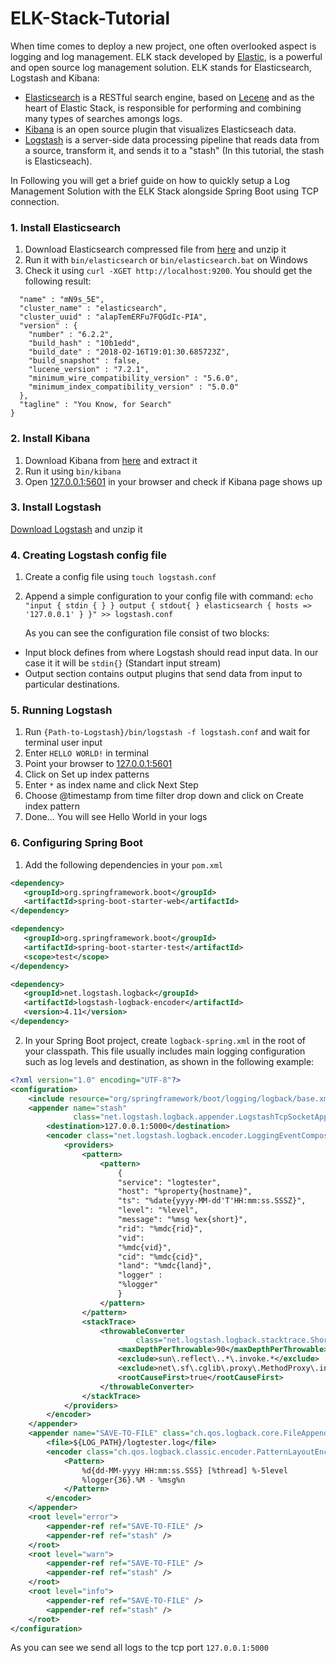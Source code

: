 # ELK-Stack-Tutorial

When time comes to deploy a new project, one often overlooked aspect is logging and log management. ELK stack developed by [Elastic](https://www.elastic.co), is a powerful and open source log management solution. ELK stands for Elasticsearch, Logstash and Kibana:
+ [Elasticsearch](https://www.elastic.co/products/elasticsearch) is a RESTful search engine, based on [Lecene](https://lucene.apache.org/) and as the heart of Elastic Stack, is responsible for performing and combining many types of searches amongs logs. 
+ [Kibana](https://www.elastic.co/products/kibana) is an open source plugin that visualizes Elasticseach data.
+ [Logstash](https://www.elastic.co/products/logstash) is a server-side data processing pipeline that reads data from a source, transform it, and sends it to a "stash" (In this tutorial, the stash is Elasticseach).

In Following you will get a brief guide on how to quickly setup a Log Management Solution with the ELK Stack alongside Spring Boot using TCP connection.

### 1. Install Elasticsearch
1. Download Elasticsearch compressed file from [here](https://www.elastic.co/downloads/elasticsearch) and unzip it
2. Run it with ```bin/elasticsearch``` or ```bin/elasticsearch.bat``` on Windows
3. Check it using ```curl -XGET http://localhost:9200```. You should get the following result:

```{
  "name" : "mN9s_5E",
  "cluster_name" : "elasticsearch",
  "cluster_uuid" : "alapTemERFu7FQGdIc-PIA",
  "version" : {
    "number" : "6.2.2",
    "build_hash" : "10b1edd",
    "build_date" : "2018-02-16T19:01:30.685723Z",
    "build_snapshot" : false,
    "lucene_version" : "7.2.1",
    "minimum_wire_compatibility_version" : "5.6.0",
    "minimum_index_compatibility_version" : "5.0.0"
  },
  "tagline" : "You Know, for Search"
}
```

### 2. Install Kibana
1. Download Kibana from [here](https://www.elastic.co/downloads/kibana) and extract it
2. Run it using ```bin/kibana```
3. Open [127.0.0.1:5601](http://127.0.0.1:5601) in your browser and check if Kibana page shows up
 
### 3. Install Logstash
[Download Logstash](https://www.elastic.co/downloads/logstash) and unzip it
 
 
### 4. Creating Logstash config file 
1. Create a config file using ```touch logstash.conf```
2. Append a simple configuration to your config file with command:
 ```echo "input { stdin { } } output { stdout{ } elasticsearch { hosts => '127.0.0.1' } }" >> logstash.conf```
    
    As you can see the configuration file consist of two blocks:
 + Input block defines from where Logstash should read input data. In our case it it will be ```stdin{}``` (Standart input stream)
 + Output section contains output plugins that send data from input to particular destinations.
 
### 5. Running Logstash  
 1. Run ```{Path-to-Logstash}/bin/logstash -f logstash.conf``` and wait for terminal user input
 2. Enter ```HELLO WORLD!``` in terminal
 3. Point your browser to [127.0.0.1:5601](http://127.0.0.1:5601)
 4. Click on Set up index patterns
 5. Enter ```*``` as index name and click Next Step
 6. Choose @timestamp from time filter drop down and click on Create index pattern
 7. Done... You will see Hello World in your logs
 
 ### 6. Configuring Spring Boot
 1. Add the following dependencies in your ```pom.xml```
 ```xml
 <dependency>
	<groupId>org.springframework.boot</groupId>
	<artifactId>spring-boot-starter-web</artifactId>
</dependency>

<dependency>
	<groupId>org.springframework.boot</groupId>
	<artifactId>spring-boot-starter-test</artifactId>
	<scope>test</scope>
</dependency>

<dependency>
	<groupId>net.logstash.logback</groupId>
	<artifactId>logstash-logback-encoder</artifactId>
	<version>4.11</version>
</dependency>
```

2. In your Spring Boot project, create ```logback-spring.xml``` in the root of your classpath. This file usually includes main logging configuration such as log levels and destination, as shown in the following example:

```xml
<?xml version="1.0" encoding="UTF-8"?>
<configuration>
    <include resource="org/springframework/boot/logging/logback/base.xml" />
    <appender name="stash"
              class="net.logstash.logback.appender.LogstashTcpSocketAppender">
        <destination>127.0.0.1:5000</destination>
        <encoder class="net.logstash.logback.encoder.LoggingEventCompositeJsonEncoder">
            <providers>
                <pattern>
                    <pattern>
                        {
                        "service": "logtester",
                        "host": "%property{hostname}",
                        "ts": "%date{yyyy-MM-dd'T'HH:mm:ss.SSSZ}",
                        "level": "%level",
                        "message": "%msg %ex{short}",
                        "rid": "%mdc{rid}",
                        "vid":
                        "%mdc{vid}",
                        "cid": "%mdc{cid}",
                        "land": "%mdc{land}",
                        "logger" :
                        "%logger"
                        }
                    </pattern>
                </pattern>
                <stackTrace>
                    <throwableConverter
                            class="net.logstash.logback.stacktrace.ShortenedThrowableConverter">
                        <maxDepthPerThrowable>90</maxDepthPerThrowable>
                        <exclude>sun\.reflect\..*\.invoke.*</exclude>
                        <exclude>net\.sf\.cglib\.proxy\.MethodProxy\.invoke</exclude>
                        <rootCauseFirst>true</rootCauseFirst>
                    </throwableConverter>
                </stackTrace>
            </providers>
        </encoder>
    </appender>
    <appender name="SAVE-TO-FILE" class="ch.qos.logback.core.FileAppender">
        <file>${LOG_PATH}/logtester.log</file>
        <encoder class="ch.qos.logback.classic.encoder.PatternLayoutEncoder">
            <Pattern>
                %d{dd-MM-yyyy HH:mm:ss.SSS} [%thread] %-5level
                %logger{36}.%M - %msg%n
            </Pattern>
        </encoder>
    </appender>
    <root level="error">
        <appender-ref ref="SAVE-TO-FILE" />
        <appender-ref ref="stash" />
    </root>
    <root level="warn">
        <appender-ref ref="SAVE-TO-FILE" />
        <appender-ref ref="stash" />
    </root>
    <root level="info">
        <appender-ref ref="SAVE-TO-FILE" />
        <appender-ref ref="stash" />
    </root>
</configuration>
```
As you can see we send all logs to the tcp port ```127.0.0.1:5000```
 
